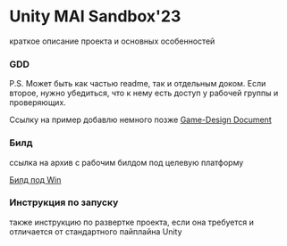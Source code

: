 # Unity MAI Sandbox'23

краткое описание проекта и основных особенностей

### GDD
P.S. Может быть как частью readme, так и отдельным доком. Если второе, нужно убедиться, что к нему есть доступ у рабочей группы и проверяющих. 

Ссылку на пример добавлю немного позже
[Game-Design Document]()

### Билд
ссылка на архив с рабочим билдом под целевую платформу

[Билд под Win](https://drive.google.com/drive/folders/1MB3m7xfknW3Fau2dOl8ULMWx_CEJxdAW)

### Инструкция по запуску
также инструкцию по развертке проекта, если она требуется и отличается от стандартного пайплайна Unity